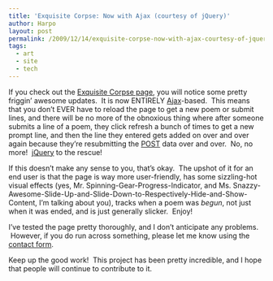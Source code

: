 ```yaml
---
title: 'Exquisite Corpse: Now with Ajax (courtesy of jQuery)'
author: Harpo
layout: post
permalink: /2009/12/14/exquisite-corpse-now-with-ajax-courtesy-of-jquery/
tags:
  - art
  - site
  - tech
---
```

If you check out the [Exquisite Corpse page][1], you will notice some pretty friggin&#8217; awesome updates.  It is now ENTIRELY <a href="http://en.wikipedia.org/wiki/Ajax_(programming)" target="_blank">Ajax</a>-based.  This means that you don&#8217;t EVER have to reload the page to get a new poem or submit lines, and there will be no more of the obnoxious thing where after someone submits a line of a poem, they click refresh a bunch of times to get a new prompt line, and then the line they entered gets added on over and over again because they&#8217;re resubmitting the <a href="http://en.wikipedia.org/wiki/POST_(HTTP)" target="_blank">POST</a> data over and over.  No, no more!  <a href="http://jquery.com" target="_blank">jQuery</a> to the rescue!

If this doesn&#8217;t make any sense to you, that&#8217;s okay.  The upshot of it for an end user is that the page is way more user-friendly, has some sizzling-hot visual effects (yes, Mr. Spinning-Gear-Progress-Indicator, and Ms. Snazzy-Awesome-Slide-Up-and-Slide-Down-to-Respectively-Hide-and-Show-Content, I&#8217;m talking about you), tracks when a poem was *begun*, not just when it was ended, and is just generally slicker.  Enjoy!

I&#8217;ve tested the page pretty thoroughly, and I don&#8217;t anticipate any problems.  However, if you do run across something, please let me know using the <a href="http://www.harpojaeger.com/contact/" target="_blank">contact form</a>.

Keep up the good work!  This project has been pretty incredible, and I hope that people will continue to contribute to it.

 [1]: http://www.harpojaeger.com/projects/exquisite-corpse